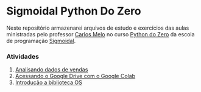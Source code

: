 # Sigmoidal Python Do Zero
Neste repositório armazenarei arquivos de estudo e exercícios das aulas ministradas pelo professor [Carlos Melo](https://github.com/carlosfab) no curso [Python do Zero](https://escola.sigmoidal.ai/curso-python/) da escola de programação [Sigmoidal](https://sigmoidal.ai/).

### Atividades
1. [Analisando dados de vendas](https://github.com/raulpacheco2k/Learning-Data-Science/blob/main/Analisando_dados_de_vendas.ipynb)
2. [Acessando o Google Drive com o Google Colab](https://github.com/raulpacheco2k/Learning-Data-Science/blob/main/Acessando_o_Google_Drive_usando_o_Google_Colab.ipynb)
3. [Introdução a biblioteca OS](https://github.com/raulpacheco2k/Learning-Data-Science/blob/main/Introdu%C3%A7%C3%A3o_a_biblioteca_OS.ipynb)

